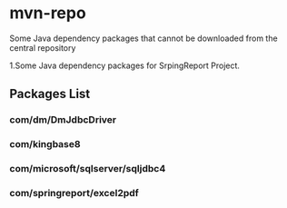 # mvn-repo
Some Java dependency packages that cannot be downloaded from the central repository

1.Some Java dependency packages for SrpingReport Project.

## Packages List
### com/dm/DmJdbcDriver
### com/kingbase8
### com/microsoft/sqlserver/sqljdbc4
### com/springreport/excel2pdf
